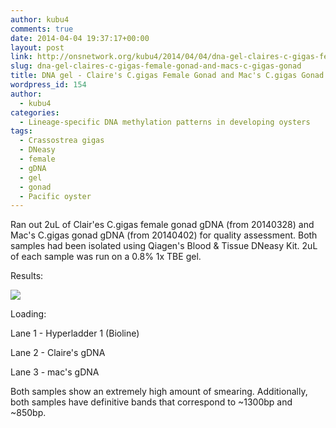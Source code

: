 ```yaml
---
author: kubu4
comments: true
date: 2014-04-04 19:37:17+00:00
layout: post
link: http://onsnetwork.org/kubu4/2014/04/04/dna-gel-claires-c-gigas-female-gonad-and-macs-c-gigas-gonad/
slug: dna-gel-claires-c-gigas-female-gonad-and-macs-c-gigas-gonad
title: DNA gel - Claire's C.gigas Female Gonad and Mac's C.gigas Gonad
wordpress_id: 154
author:
  - kubu4
categories:
  - Lineage-specific DNA methylation patterns in developing oysters
tags:
  - Crassostrea gigas
  - DNeasy
  - female
  - gDNA
  - gel
  - gonad
  - Pacific oyster
---
```


Ran out 2uL of Clair'es C.gigas female gonad gDNA (from 20140328) and Mac's C.gigas gonad gDNA (from 20140402) for quality assessment. Both samples had been isolated using Qiagen's Blood & Tissue DNeasy Kit. 2uL of each sample was run on a 0.8% 1x TBE gel.

Results:

![](http://eagle.fish.washington.edu/Arabidopsis/20140404_Claire_Mac_Cgigas_gDNA.JPG)

Loading:

Lane 1 - Hyperladder 1 (Bioline)

Lane 2 - Claire's gDNA

Lane 3 - mac's gDNA

Both samples show an extremely high amount of smearing. Additionally, both samples have definitive bands that correspond to ~1300bp and ~850bp.

